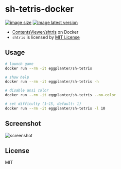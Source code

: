 # sh-tetris-docker

[![image size]](https://hub.docker.com/r/eggplanter/sh-tetris
) [![image latest version]](https://hub.docker.com/r/eggplanter/sh-tetris
)

- [ContentsViewer/shtris](https://github.com/ContentsViewer/shtris) on Docker
- `shtris` is licensed by [MIT License](https://github.com/ContentsViewer/shtris/blob/master/LICENSE)

## Usage

```bash
# launch game
docker run --rm -it eggplanter/sh-tetris

# show help
docker run --rm -it eggplanter/sh-tetris -h

# disable ansi color
docker run --rm -it eggplanter/sh-tetris --no-color

# set difficulty (1~15, default: 1)
docker run --rm -it eggplanter/sh-tetris -l 10
```

## Screenshot

![screenshot]


## License

MIT

[image size]: https://img.shields.io/docker/image-size/eggplanter/sh-tetris
[image latest version]: https://img.shields.io/docker/v/eggplanter/sh-tetris
[screenshot]: https://user-images.githubusercontent.com/42153744/165204588-9f59a522-3a09-4234-8622-cf5ba11c0fc7.gif
